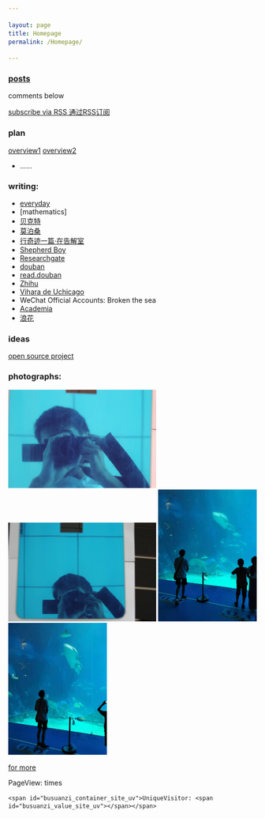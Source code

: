 ```yaml
---

layout: page
title: Homepage
permalink: /Homepage/

---
```


<head>
    <script src="//cdn1.lncld.net/static/js/3.0.4/av-min.js"></script>
    <script src='//unpkg.com/valine/dist/Valine.min.js'></script>
</head>

### [posts](https://finalfantasy27.github.io/)

comments below

[subscribe via RSS 通过RSS订阅](https://finalfantasy27.github.io/tools/cool/2021/09/06/Subscribe-via-RSS-%E9%80%9A%E8%BF%87RSS%E8%AE%A2%E9%98%85.html)
<br/>
### plan
[overview1](https://github.com/FinalFantasy27/plan)
[overview2](https://github.com/FinalFantasy27/Frage-nach-dem-sein)
- ......

### writing:
- [everyday](https://finalfantasy27.github.io/aphorism/epigram/2021/09/03/Aphorism-and-epigram.html)
- [mathematics]
- [贝克特](https://finalfantasy27.github.io/writing/poems/2019/07/18/Beckett.html)
- [莫泊桑](https://finalfantasy27.github.io/writing/poems/2019/07/18/Maupassant.html)
- [行奇迹一篇·在告解室](https://finalfantasy27.github.io/writing/vision/2020/01/31/Miracle-I-In-the-Confessional.html)
- [Shepherd Boy](https://finalfantasy27.github.io/writing/adaptation/2020/05/02/Shepherd-Boy.html)
- [Researchgate](https://www.researchgate.net/profile/Anduin-Wilde)
- [douban](https://www.douban.com/people/150548369/)
- [read.douban](https://read.douban.com/author/63731975/)
- [Zhihu](https://www.zhihu.com/people/sliverwhite-47/)
- [Vihara de Uchicago](https://www.zhihu.com/column/c_1418720410104373248)
- WeChat Official Accounts: Broken the sea
- [Academia](https://scnu.academia.edu/AnduinWilde)
- [浪花](http://www.jjwxc.net/onebook.php?novelid=3247274)

### ideas 
[open source project](https://github.com/FinalFantasy27/Ideas)
<br/>
### photographs:
<img src="https://raw.githubusercontent.com/FinalFantasy27/FinalFantasy27/main/images/photo1.JPG" heigt="200" width="300" > <img src="https://raw.githubusercontent.com/FinalFantasy27/FinalFantasy27/main/images/IMG_0689.JPG" heigt="200" width="300" > <img src="https://raw.githubusercontent.com/FinalFantasy27/FinalFantasy27/main/images/0_mmexport1630249819821.jpg" heigt="300" width="200" > <img src="https://raw.githubusercontent.com/FinalFantasy27/FinalFantasy27/main/images/1_mmexport1630249822454.jpg" heigt="300" width="200" > 

[for more](https://www.douban.com/people/150548369/photos)
  
<body>  
    <script async src="//busuanzi.ibruce.info/busuanzi/2.3/busuanzi.pure.mini.js"></script>
<span id="busuanzi_container_site_pv">PageView: <span id="busuanzi_value_site_pv"></span> times</span>
    
    <span id="busuanzi_container_site_uv">UniqueVisitor: <span id="busuanzi_value_site_uv"></span></span>
    
  <div id="vcomments"></div>
    <script>
        new Valine({
            el: '#vcomments',
            appId: 'Rl0XrPgpK2Dfhp1ffLTvcrsD-gzGzoHsz',
            appKey: '6fXawARU0PuxwAYgRUP9gPMl'
        })
    </script>
</body>

